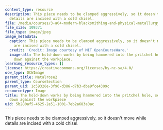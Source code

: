 ```yaml
---
content_type: resource
description: This piece needs to be clamped aggressively, so it doesn't move while
  details are incised with a cold chisel.
file: /media/courses/3-a04-modern-blacksmithing-and-physical-metallurgy-fall-2008/5b280af546252e5110017eb2a683a0ac_097.jpg
file_size: 109371
file_type: image/jpeg
image_metadata:
  caption: This piece needs to be clamped aggressively, so it doesn't move while details
    are incised with a cold chisel.
  credit: 'Credit: Image courtesy of MIT OpenCourseWare.'
  image-alt: The hold-down works by being hammered into the pritchel hole, so it wedges
    down against the workpiece.
learning_resource_types: []
license: https://creativecommons.org/licenses/by-nc-sa/4.0/
ocw_type: OCWImage
parent_title: Metalrose2
parent_type: CourseSection
parent_uid: 1c59320e-3f96-d386-d7b3-dbe9fce4309c
resourcetype: Image
title: The hold-down works by being hammered into the pritchel hole, so it wedges
  down against the workpiece
uid: 5b280af5-4625-2e51-1001-7eb2a683a0ac
---
```

This piece needs to be clamped aggressively, so it doesn't move while details are incised with a cold chisel.